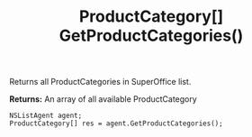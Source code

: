 ﻿---
uid: crmscript_ref_NSListAgent_GetProductCategories
title: ProductCategory[] GetProductCategories()
intellisense: NSListAgent.GetProductCategories
keywords: NSListAgent, GetProductCategories
so.topic: reference
---

Returns all ProductCategories in SuperOffice list.


**Returns:** An array of all available ProductCategory

```crmscript
NSListAgent agent;
ProductCategory[] res = agent.GetProductCategories();
```

